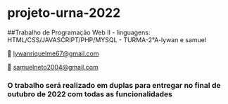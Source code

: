# projeto-urna-2022
##Trabalho de Programação Web II - linguagens: HTML/CSS/JAVASCRIPT/PHP/MYSQL - TURMA-2°A-lywan e samuel

:email: lywanriquelme67@gmail.com 

:email: samuelneto2004@gmail.com


### O trabalho será realizado em duplas para entregar no final de outubro de 2022 com todas as funcionalidades 
